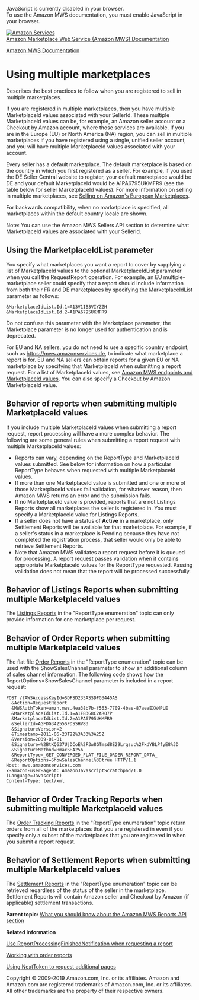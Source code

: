 <div id="MWSDX_noscript">

JavaScript is currently disabled in your browser.  
To use the Amazon MWS documentation, you must enable JavaScript in your
browser.

</div>

<div id="MWSDX_divtop">

[![Amazon
Services](https://images-na.ssl-images-amazon.com/images/G/08/mwsportal/fr_FR/amazonservices.gif "Amazon Services")](http://services.amazon.fr)  
<span id="MWSDX_titlebar">[Amazon Marketplace Web Service (Amazon MWS)
Documentation](https://developer.amazonservices.fr/gp/mws/docs.html)</span>

</div>

<div id="MWSDX_divbottom">

<div id="MWSDX_divleft">

<div id="MWSDX_toc">

</div>

</div>

<div id="MWSDX_divright">

<div id="MWSDX_content">

<span id="MWSDX_breadcrumbs">[Amazon MWS
Documentation](https://developer.amazonservices.fr/gp/mws/docs.html)</span>

<div id="reports_using_multiple_marketplaces" class="nested0">

Using multiple marketplaces
===========================

<div class="body">

Describes the best practices to follow when you are registered to sell
in multiple marketplaces.

If you are registered in multiple marketplaces, then you have multiple
<span class="keyword parmname">MarketplaceId</span> values associated
with your <span class="keyword parmname">SellerId</span>. These multiple
<span class="keyword parmname">MarketplaceId</span> values can be, for
example, an Amazon seller account or a <span class="ph">Checkout by
Amazon</span> account, where those services are available. If you are in
the Europe (EU) or North America (NA) region, you can sell in multiple
marketplaces if you have registered using a single, unified seller
account, and you will have multiple <span
class="keyword parmname">MarketplaceId</span> values associated with
your account.

Every seller has a default marketplace. The default marketplace is based
on the country in which you first registered as a seller. For example,
if you used the DE Seller Central website to register, your default
marketplace would be DE and your default <span
class="keyword parmname">MarketplaceId</span> would be A1PA6795UKMFR9
(see the table below for seller <span
class="keyword parmname">MarketplaceId</span> values). For more
information on selling in multiple marketplaces, see
<a href="https://sellercentral-europe.amazon.com/gp/help/200671260" class="xref">Selling on Amazon's European Marketplaces</a>.

For backwards compatibility, when no marketplace is specified, all
marketplaces within the default country locale are shown.

<div class="note note">

<span class="notetitle">Note:</span> You can use the <span
class="ph">Amazon MWS</span> <span class="ph">Sellers API section</span>
to determine what <span class="keyword parmname">MarketplaceId</span>
values are associated with your <span
class="keyword parmname">SellerId</span>.

</div>

<div class="section">

Using the <span class="keyword parmname">MarketplaceIdList</span> parameter
---------------------------------------------------------------------------

You specify what marketplaces you want a report to cover by supplying a
list of <span class="keyword parmname">MarketplaceId</span> values to
the optional <span class="keyword parmname">MarketplaceIdList</span>
parameter when you call the <span
class="keyword apiname">RequestReport</span> operation. For example, an
EU multiple-marketplace seller could specify that a report should
include information from both their FR and DE marketplaces by specifying
the <span class="keyword parmname">MarketplaceIdList</span> parameter as
follows:

    &MarketplaceIdList.Id.1=A13V1IB3VIYZZH
    &MarketplaceIdList.Id.2=A1PA6795UKMFR9

Do not confuse this parameter with the <span
class="keyword parmname">Marketplace</span> parameter; the <span
class="keyword parmname">Marketplace</span> parameter is no longer used
for authentication and is deprecated.

For EU and NA sellers, you do not need to use a specific country
endpoint, such as https://mws.amazonservices.de, to indicate what
marketplace a report is for. EU and NA sellers can obtain reports for a
given EU or NA marketplace by specifying that <span
class="keyword parmname">MarketplaceId</span> when submitting a report
request. For a list of <span
class="keyword parmname">MarketplaceId</span> values, see
<a href="../dev_guide/DG_Endpoints.md" class="xref">Amazon MWS endpoints and MarketplaceId values</a>.
You can also specify a <span class="ph">Checkout by Amazon</span> <span
class="keyword parmname">MarketplaceId</span> value.

</div>

<div class="section">

Behavior of reports when submitting multiple <span class="keyword parmname">MarketplaceId</span> values
-------------------------------------------------------------------------------------------------------

If you include multiple <span
class="keyword parmname">MarketplaceId</span> values when submitting a
report request, report processing will have a more complex behavior. The
following are some general rules when submitting a report request with
multiple <span class="keyword parmname">MarketplaceId</span> values:

-   Reports can vary, depending on the <span
    class="keyword apiname">ReportType</span> and <span
    class="keyword parmname">MarketplaceId</span> values submitted. See
    below for information on how a particular <span
    class="keyword apiname">ReportType</span> behaves when requested
    with multiple <span class="keyword parmname">MarketplaceId</span>
    values.
-   If more than one <span class="keyword parmname">MarketplaceId</span>
    value is submitted and one or more of those <span
    class="keyword parmname">MarketplaceId</span> values fail
    validation, for whatever reason, then <span class="ph">Amazon
    MWS</span> returns an error and the submission fails.
-   If no <span class="keyword parmname">MarketplaceId</span> value is
    provided, reports that are not Listings Reports show all
    marketplaces the seller is registered in. You must specify a <span
    class="keyword parmname">MarketplaceId</span> value for Listings
    Reports.
-   If a seller does not have a status of **Active** in a marketplace,
    only Settlement Reports will be available for that marketplace. For
    example, if a seller's status in a marketplace is Pending because
    they have not completed the registration process, that seller would
    only be able to retrieve Settlement Reports.
-   Note that <span class="ph">Amazon MWS</span> validates a report
    request before it is queued for processing. A report request passes
    validation when it contains appropriate <span
    class="keyword parmname">MarketplaceId</span> values for the <span
    class="keyword apiname">ReportType</span> requested. Passing
    validation does not mean that the report will be processed
    successfully.

</div>

<div class="section">

Behavior of Listings Reports when submitting multiple <span class="keyword parmname">MarketplaceId</span> values
----------------------------------------------------------------------------------------------------------------

The
<a href="Reports_ReportType.md#ReportTypeCategories__ListingsReports" class="xref">Listings Reports</a>
in the "ReportType enumeration" topic can only provide information for
one marketplace per request.

</div>

<div class="section">

Behavior of Order Reports when submitting multiple <span class="keyword parmname">MarketplaceId</span> values
-------------------------------------------------------------------------------------------------------------

The flat file
<a href="Reports_ReportType.md#ReportTypeCategories__OrderReports" class="xref">Order Reports</a>
in the "ReportType enumeration" topic can be used with the <span
class="keyword parmname">ShowSalesChannel</span> parameter to show an
additional column of sales channel information. The following code shows
how the <span
class="keyword parmname">ReportOptions=ShowSalesChannel</span> parameter
is included in a report request:

    POST /?AWSAccessKeyId=SDFSD235ASSDFG3445AS
      &Action=RequestReport
      &MWSAuthToken=amzn.mws.4ea38b7b-f563-7709-4bae-87aeaEXAMPLE
      &MarketplaceIdList.Id.1=A1F83G8C2ARO7P
      &MarketplaceIdList.Id.2=A1PA6795UKMFR9
      &SellerId=AGFDG34255SFDSSHV83
      &SignatureVersion=2
      &Timestamp=2011-06-23T22%3A33%3A25Z
      &Version=2009-01-01
      &Signature=%2BtKQ637UjDCoE%2F3w8GTmsd8E29Lrgsuc%2FkdYBLPfyE8%3D
      &SignatureMethod=HmacSHA256
      &ReportType=_GET_CONVERGED_FLAT_FILE_ORDER_REPORT_DATA_
      &ReportOptions=ShowSalesChannel%3Dtrue HTTP/1.1
    Host: mws.amazonservices.com
    x-amazon-user-agent: AmazonJavascriptScratchpad/1.0 (Language=Javascript)
    Content-Type: text/xml

</div>

<div class="section">

Behavior of Order Tracking Reports when submitting multiple <span class="keyword parmname">MarketplaceId</span> values
----------------------------------------------------------------------------------------------------------------------

The
<a href="Reports_ReportType.md#ReportTypeCategories__OrderTrackingReports" class="xref">Order Tracking Reports</a>
in the "ReportType enumeration" topic return orders from all of the
marketplaces that you are registered in even if you specify only a
subset of the marketplaces that you are registered in when you submit a
report request.

</div>

<div class="section">

Behavior of Settlement Reports when submitting multiple <span class="keyword parmname">MarketplaceId</span> values
------------------------------------------------------------------------------------------------------------------

The
<a href="Reports_ReportType.md#ReportTypeCategories__SettlementReports" class="xref">Settlement Reports</a>
in the "ReportType enumeration" topic can be retrieved regardless of the
status of the seller in the marketplace. Settlement Reports will contain
Amazon seller and <span class="ph">Checkout by Amazon</span> (if
applicable) settlement transactions.

</div>

</div>

<div class="related-links">

<div class="familylinks">

<div class="parentlink">

**Parent topic:**
<a href="../reports/Reports_Overview.md" class="link">What you should know about the Amazon MWS Reports API section</a>

</div>

</div>

<div class="relinfo">

**Related information**  

<div>

<a href="../reports/Reports_UseReportProcessingFinished.md" class="link">Use ReportProcessingFinishedNotification when requesting a report</a>

</div>

<div>

<a href="../reports/Reports_WorkingWithOrderReports.md" class="link" title="Describes how to schedule and manage order reports.">Working with order reports</a>

</div>

<div>

<a href="../reports/Reports_UsingNextToken.md" class="link" title="Describes how to use the NextToken to receive more response elements than the maximum number of response elements allowed by an operation.">Using NextToken to request additional pages</a>

</div>

</div>

</div>

</div>

<div id="MWSDX_footer">

Copyright © 2009-2019 Amazon.com, Inc. or its affiliates. Amazon and
Amazon.com are registered trademarks of Amazon.com, Inc. or its
affiliates. All other trademarks are the property of their respective
owners.

</div>

</div>

</div>

<div style="clear: both;">

</div>

</div>
